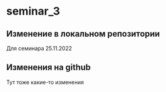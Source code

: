 ﻿# seminar_3

## Изменение в локальном репозитории

Для семинара 25.11.2022

## Изменения на github

Тут тоже какие-то изменения
